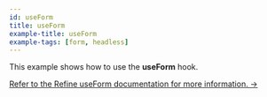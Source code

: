```yaml
---
id: useForm
title: useForm
example-title: useForm
example-tags: [form, headless]
---
```


This example shows how to use the **useForm** hook.

[Refer to the Refine useForm documentation for more information. →](/docs/core/hooks/use-form)

<CodeSandboxExample path="form-core-use-form" />
